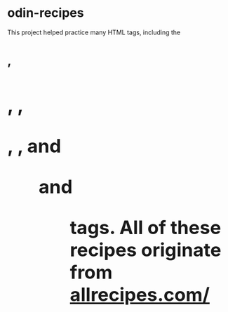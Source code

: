 # odin-recipes
This project helped practice many HTML tags, including the 
**<h1>**, **<h2>**, **<img>**, **<p>**, **<a>**, and **<ol>** and **<ul>** tags.
All of these recipes originate from [allrecipes.com/](https://www.allrecipes.com/)
